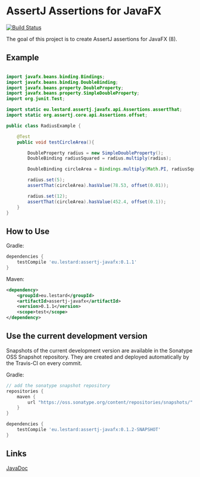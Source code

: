 # AssertJ Assertions for JavaFX

[![Build Status](https://travis-ci.org/lestard/assertj-javafx.svg?branch=master)](https://travis-ci.org/lestard/assertj-javafx)


The goal of this project is to create AssertJ assertions for JavaFX (8).


## Example

```java

import javafx.beans.binding.Bindings;
import javafx.beans.binding.DoubleBinding;
import javafx.beans.property.DoubleProperty;
import javafx.beans.property.SimpleDoubleProperty;
import org.junit.Test;

import static eu.lestard.assertj.javafx.api.Assertions.assertThat;
import static org.assertj.core.api.Assertions.offset;

public class RadiusExample {

    @Test
    public void testCircleArea(){

        DoubleProperty radius = new SimpleDoubleProperty();
        DoubleBinding radiusSquared = radius.multiply(radius);

        DoubleBinding circleArea = Bindings.multiply(Math.PI, radiusSquared);

        radius.set(5);
        assertThat(circleArea).hasValue(78.53, offset(0.01));

        radius.set(12);
        assertThat(circleArea).hasValue(452.4, offset(0.1));
    }
}

```

## How to Use

Gradle:

```groovy
dependencies {
    testCompile 'eu.lestard:assertj-javafx:0.1.1'
}
```

Maven:
```xml
<dependency>
    <groupId>eu.lestard</groupId>
    <artifactId>assertj-javafx</artifactId>
    <version>0.1.1</version>
    <scope>test</scope>
</dependency>
```

## Use the current development version

Snapshots of the current development version are available in the Sonatype OSS Snapshot repository.
They are created and deployed automatically by the Travis-CI on every commit.

Gradle:

```groovy
// add the sonatype snapshot repository
repositories {
    maven {
        url "https://oss.sonatype.org/content/repositories/snapshots/"
    }
}

dependencies {
    testCompile 'eu.lestard:assertj-javafx:0.1.2-SNAPSHOT'
}

```

## Links
[JavaDoc](https://lestard.github.io/assertj-javafx/javadoc/0.1.1/)


